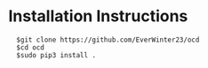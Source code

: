# Installation Instructions

```
  $git clone https://github.com/EverWinter23/ocd
  $cd ocd
  $sudo pip3 install .
```
